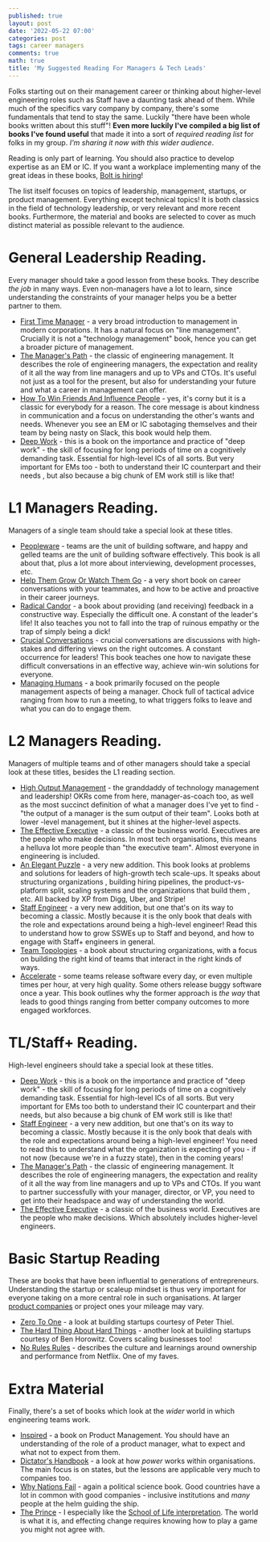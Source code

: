 ```yaml
---
published: true
layout: post
date: '2022-05-22 07:00'
categories: post
tags: career managers
comments: true
math: true
title: 'My Suggested Reading For Managers & Tech Leads'
---
```

Folks starting out on their management career or thinking about higher-level engineering roles such as Staff
have a daunting task ahead of them. While much of the specifics vary company by company, there's some fundamentals
that tend to stay the same. Luckily "there have been whole books written about this stuff"! **Even more luckily
I've compiled a big list of books I've found useful** that made it into a sort of _required reading list_ for
folks in my group. _I'm sharing it now with this wider audience_.

Reading is only part of learning. You should also practice to develop expertise as an EM or IC. If you want a
 workplace implementing many of the great ideas in these books, [Bolt is hiring](https://careers.bolt.eu)!

The list itself focuses on topics of leadership, management, startups, or product management. Everything except
technical topics! It is both classics in the field of technology leadership, or very relevant and more recent books.
Furthermore, the material and books are selected to cover as much distinct material as possible relevant to the
 audience.

# General Leadership Reading. 

Every manager should take a good lesson from these books. They describe _the job_ in many ways. Even non-managers
have a lot to learn, since understanding the constraints of your manager helps you be a better partner to them.

* [First Time Manager](https://www.amazon.com/First-Time-Manager-Loren-B-Belker/dp/0814417833) - a very broad
 introduction to management in modern corporations. It has a natural focus on "line management". Crucially it is not
  a "technology management" book, hence you can get a broader picture of management.
* [The Manager's Path](https://horia141.com/the-managers-path-review.html) - the classic of engineering management.
 It describes the role of engineering managers, the expectation and reality of it all the way from line managers and
 up to VPs and CTOs. It's useful not just as a tool for the present, but also for understanding your future and
 what a career in management can offer.
* [How To Win Friends And Influence People](https://www.goodreads.com/book/show/4865.How_to_Win_Friends_and_Influence_People) - yes,
 it's corny but it is a classic for everybody for a reason. The core message is about kindness in communication and a
 focus on understanding the other's wants and needs. Whenever you see an EM or IC sabotaging themselves and their
 team by being nasty on Slack, this book would help them.
* [Deep Work](https://horia141.com/deep-work-review.html) - this is a book on the importance and practice of 
 "deep work" - the skill of focusing for long periods of time on a cognitively demanding task. Essential for high-level
  ICs of all sorts. But very important for EMs too - both to understand their IC counterpart and their needs
  , but also because a big chunk of EM work still is like that!

# L1 Managers Reading. 

Managers of a single team should take a special look at these titles.

* [Peopleware](https://horia141.com/peopleware-review.html) - teams are the unit of building software, and happy 
 and gelled teams are the unit of building software effectively. This book is all about that, plus a lot more about
 interviewing, development processes, etc.
* [Help Them Grow Or Watch Them Go](https://horia141.com/help-them-grow-or-watch-them-go-review.html) - a very short 
 book on career conversations with your teammates, and how to be active and proactive in their career journeys.
* [Radical Candor](https://horia141.com/radical-candor-review.html) - a book about providing (and receiving) feedback
 in a constructive way. Especially the difficult one. A constant of the leader's life! It also teaches you not to
 fall into the trap of ruinous empathy or the trap  of simply being a dick!
* [Crucial Conversations](https://horia141.com/crucial-conversations-review.html) - crucial conversations are
 discussions with high-stakes and differing views on the right outcomes. A constant occurrence for leaders! This book
 teaches one how to navigate these difficult conversations in an effective way, achieve win-win solutions for everyone.
* [Managing Humans](https://horia141.com/book_reviews/2022-08-08-managing-humans-review) - a book primarily focused on the people management
  aspects of being a manager. Chock full of tactical advice ranging from how to run a meeting, to what
  triggers folks to leave and what you can do to engage them.

# L2 Managers Reading. 

Managers of multiple teams and of other managers should take a special look at these titles, besides the L1 
reading section.

* [High Output Management](https://horia141.com/high-output-management-review.html) - the granddaddy of technology 
 management and leadership! OKRs come from here, manager-as-coach too, as well as the most succinct definition of what
 a manager does I've yet to find - "the output of a manager is the sum output of their team". Looks both at lower
 -level management, but it shines at the higher-level aspects.
* [The Effective Executive](https://horia141.com/the-effective-executive-review.html) - a classic of the business world.
 Executives are the people who make decisions. In most tech organisations, this means a helluva lot more people than
 "the executive team". Almost everyone in engineering is included. 
* [An Elegant Puzzle](https://horia141.com/an-elegant-puzzle-review.html) - a very new addition. This book looks at 
 problems and solutions for leaders of high-growth tech scale-ups. It speaks about structuring organizations
 , building hiring pipelines, the product-vs-platform split, scaling systems and the organizations that build them
 , etc. All backed by XP from Digg, Uber, and Stripe!
* [Staff Engineer](https://horia141.com/staff-engineer-review.html) - a very new addition, but one that's on its way
 to becoming a classic. Mostly because it is the only book that deals with the role and expectations around being a
  high-level engineer! Read this to understand how to grow
  SSWEs up to Staff and beyond, and how to engage with Staff+ engineers in general.
* [Team Topologies](https://horia141.com/team-topologies-review.html) - a book about structuring organizations, 
 with a focus on building the right kind of teams that interact in the right kinds of ways.
* [Accelerate](https://en.wikipedia.org/wiki/Accelerate_(book)) - some teams release software every day, or even
 multiple
 times per hour, at very high quality. Some others release buggy software once a year. This book outlines why the former
 approach is _the way_ that leads to good things ranging from better company outcomes to more engaged workforces.

# TL/Staff+ Reading.

High-level engineers should take a special look at these titles.

* [Deep Work](https://horia141.com/deep-work-review.html) - this is a book on the importance and practice of
 "deep work" - the skill of focusing for long periods of time on a cognitively demanding task. Essential for high-level 
 ICs of all sorts. But very important for EMs too both to understand their IC counterpart and their needs, 
 but also because a big chunk of EM work still is like that!
* [Staff Engineer](https://horia141.com/staff-engineer-review.html) - a very new addition, but one that's on its way
 to becoming a classic. Mostly because it is the only book that deals with the role and expectations around being a
 high-level engineer! You need to read this to understand what the organization is expecting of you - if not now
 (because we're in a fuzzy state), then in the coming years!
* [The Manager's Path](https://horia141.com/the-managers-path-review.html) - the classic of engineering management.
 It describes the role of engineering managers, the expectation and reality of it all the way from line managers and
 up to VPs and CTOs. If you want to partner successfully with your manager, director, or VP, you need to get into
  their headspace and way of understanding the world.
* [The Effective Executive](https://horia141.com/the-effective-executive-review.html) - a classic of the business world.
 Executives are the people who make decisions. Which absolutely includes higher-level engineers. 
 
# Basic Startup Reading

These are books that have been influential to generations of entrepreneurs. Understanding the startup or scaleup
mindset is thus very important for everyone taking on a more central role in such organisations. At larger
[product companies](https://horia141.com/taxonomy-companies.html) or project ones your mileage may vary.

* [Zero To One](https://www.goodreads.com/book/show/18050143-zero-to-one) - a look at building startups courtesy of
 Peter Thiel.
* [The Hard Thing About Hard Things](https://www.goodreads.com/book/show/18176747-the-hard-thing-about-hard-things) - 
 another look at building startups courtesy of Ben Horowitz. Covers scaling businesses too!
* [No Rules Rules](https://horia141.com/no-rules-rules-review.html) - describes the culture and learnings around 
 ownership and performance from Netflix. One of my faves.

# Extra Material

Finally, there's a set of books which look at the _wider_ world in which engineering teams work.

* [Inspired](https://svpg.com/inspired-how-to-create-products-customers-love/) - a book on Product Management.
  You should have an understanding of the role of a product manager, what to expect and what not to expect from them.
* [Dictator's Handbook](https://horia141.com/dictators-handbook-review.html) - a look at how _power_ works within
 organisations. The main focus is on states, but the lessons are applicable very much to companies too.
* [Why Nations Fail](https://horia141.com/why-nations-fail-review.html) - again a political science book. Good countries
 have a lot in common with good companies - inclusive institutions and _many_ people at the helm guiding the ship.
* [The Prince](https://en.wikipedia.org/wiki/The_Prince) - I especially like the [School of Life interpretation](https://www.youtube.com/watch?v=GTQlnmWCPgA). The world is what it is, and effecting change requires knowing how
 to play a game you might not agree with.
 
